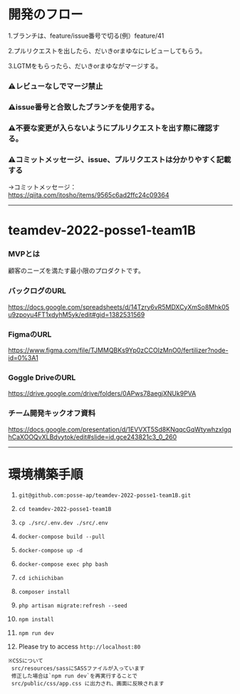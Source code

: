# 開発のフロー
1.ブランチは、feature/issue番号で切る(例）feature/41
  
2.プルリクエストを出したら、だいきorまゆなにレビューしてもらう。

3.LGTMをもらったら、だいきorまゆながマージする。

### ⚠レビューなしでマージ禁止


### ⚠issue番号と合致したブランチを使用する。


### ⚠不要な変更が入らないようにプルリクエストを出す際に確認する。

### ⚠コミットメッセージ、issue、プルリクエストは分かりやすく記載する
→コミットメッセージ：https://qiita.com/itosho/items/9565c6ad2ffc24c09364



----





# teamdev-2022-posse1-team1B

### MVPとは
顧客のニーズを満たす最小限のプロダクトです。

### バックログのURL
https://docs.google.com/spreadsheets/d/14Tzry6vR5MDXCyXmSo8Mhk05u9zpoyu4FT1xdyhM5yk/edit#gid=1382531569

### FigmaのURL
https://www.figma.com/file/TJMMQBKs9Yp0zCCOIzMnO0/fertilizer?node-id=0%3A1

### Goggle DriveのURL
https://drive.google.com/drive/folders/0APws78aegjXNUk9PVA

### チーム開発キックオフ資料
https://docs.google.com/presentation/d/1EVVXT5Sd8KNqqcGqWtywhzxlgqhCaXOOQvXLBdvytok/edit#slide=id.gce243821c3_0_260

----


# 環境構築手順

1. `git@github.com:posse-ap/teamdev-2022-posse1-team1B.git`

2. `cd teamdev-2022-posse1-team1B`

3. `cp ./src/.env.dev ./src/.env`

3. `docker-compose build --pull`

4. `docker-compose up -d`

5. `docker-compose exec php bash`

6. `cd ichiichiban`

7. `composer install`

8. `php artisan migrate:refresh --seed`

9. `npm install`

10. `npm run dev`

11. Please try to access `http://localhost:80`

```
※CSSについて
 src/resources/sassにSASSファイルが入っています
 修正した場合は`npm run dev`を再実行することで
 src/public/css/app.css に出力され、画面に反映されます
``` 
